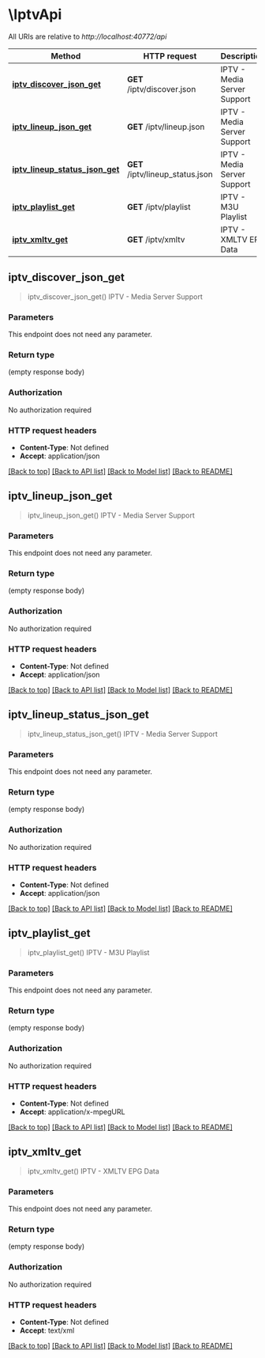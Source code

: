 # \IptvApi

All URIs are relative to *http://localhost:40772/api*

Method | HTTP request | Description
------------- | ------------- | -------------
[**iptv_discover_json_get**](IptvApi.md#iptv_discover_json_get) | **GET** /iptv/discover.json | IPTV - Media Server Support
[**iptv_lineup_json_get**](IptvApi.md#iptv_lineup_json_get) | **GET** /iptv/lineup.json | IPTV - Media Server Support
[**iptv_lineup_status_json_get**](IptvApi.md#iptv_lineup_status_json_get) | **GET** /iptv/lineup_status.json | IPTV - Media Server Support
[**iptv_playlist_get**](IptvApi.md#iptv_playlist_get) | **GET** /iptv/playlist | IPTV - M3U Playlist
[**iptv_xmltv_get**](IptvApi.md#iptv_xmltv_get) | **GET** /iptv/xmltv | IPTV - XMLTV EPG Data



## iptv_discover_json_get

> iptv_discover_json_get()
IPTV - Media Server Support

### Parameters

This endpoint does not need any parameter.

### Return type

 (empty response body)

### Authorization

No authorization required

### HTTP request headers

- **Content-Type**: Not defined
- **Accept**: application/json

[[Back to top]](#) [[Back to API list]](../README.md#documentation-for-api-endpoints) [[Back to Model list]](../README.md#documentation-for-models) [[Back to README]](../README.md)


## iptv_lineup_json_get

> iptv_lineup_json_get()
IPTV - Media Server Support

### Parameters

This endpoint does not need any parameter.

### Return type

 (empty response body)

### Authorization

No authorization required

### HTTP request headers

- **Content-Type**: Not defined
- **Accept**: application/json

[[Back to top]](#) [[Back to API list]](../README.md#documentation-for-api-endpoints) [[Back to Model list]](../README.md#documentation-for-models) [[Back to README]](../README.md)


## iptv_lineup_status_json_get

> iptv_lineup_status_json_get()
IPTV - Media Server Support

### Parameters

This endpoint does not need any parameter.

### Return type

 (empty response body)

### Authorization

No authorization required

### HTTP request headers

- **Content-Type**: Not defined
- **Accept**: application/json

[[Back to top]](#) [[Back to API list]](../README.md#documentation-for-api-endpoints) [[Back to Model list]](../README.md#documentation-for-models) [[Back to README]](../README.md)


## iptv_playlist_get

> iptv_playlist_get()
IPTV - M3U Playlist

### Parameters

This endpoint does not need any parameter.

### Return type

 (empty response body)

### Authorization

No authorization required

### HTTP request headers

- **Content-Type**: Not defined
- **Accept**: application/x-mpegURL

[[Back to top]](#) [[Back to API list]](../README.md#documentation-for-api-endpoints) [[Back to Model list]](../README.md#documentation-for-models) [[Back to README]](../README.md)


## iptv_xmltv_get

> iptv_xmltv_get()
IPTV - XMLTV EPG Data

### Parameters

This endpoint does not need any parameter.

### Return type

 (empty response body)

### Authorization

No authorization required

### HTTP request headers

- **Content-Type**: Not defined
- **Accept**: text/xml

[[Back to top]](#) [[Back to API list]](../README.md#documentation-for-api-endpoints) [[Back to Model list]](../README.md#documentation-for-models) [[Back to README]](../README.md)

